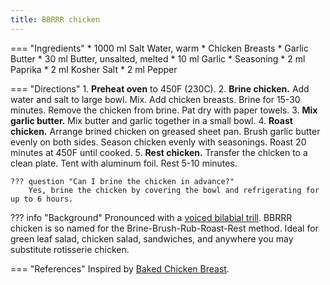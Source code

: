 ```yaml
---
title: BBRRR chicken
---
```

=== "Ingredients"
    * 1000 ml Salt Water, warm
    * Chicken Breasts
    * Garlic Butter
        * 30 ml Butter, unsalted, melted
        * 10 ml Garlic
    * Seasoning
        * 2 ml Paprika
        * 2 ml Kosher Salt
        * 2 ml Pepper

=== "Directions"
    1. **Preheat oven** to 450F (230C).
    2. **Brine chicken.** Add water and salt to large bowl. Mix. Add chicken breasts. Brine for 15-30 minutes. Remove the chicken from brine. Pat dry with paper towels.
    3. **Mix garlic butter.** Mix butter and garlic together in a small bowl.
    4. **Roast chicken.** Arrange brined chicken on greased sheet pan. Brush garlic butter evenly on both sides. Season chicken evenly with seasonings. Roast 20 minutes at 450F until cooked.
    5. **Rest chicken.** Transfer the chicken to a clean plate. Tent with aluminum foil. Rest 5-10 minutes.

    ??? question "Can I brine the chicken in advance?"
        Yes, brine the chicken by covering the bowl and refrigerating for up to 6 hours.

??? info "Background"
    Pronounced with a [voiced bilabial trill](https://www.youtube.com/watch?v=0uGL-k_DyDY). BBRRR chicken is so named for the Brine-Brush-Rub-Roast-Rest method. Ideal for green leaf salad, chicken salad, sandwiches, and anywhere you may substitute rotisserie chicken.

=== "References"
    Inspired by [Baked Chicken Breast](https://www.gimmesomeoven.com/baked-chicken-breast/).
